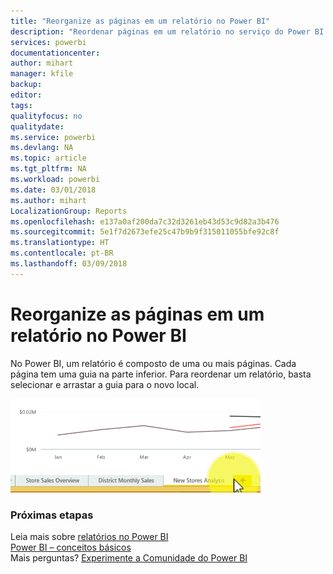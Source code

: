 ```yaml
---
title: "Reorganize as páginas em um relatório no Power BI"
description: "Reordenar páginas em um relatório no serviço do Power BI e no Power BI Desktop"
services: powerbi
documentationcenter: 
author: mihart
manager: kfile
backup: 
editor: 
tags: 
qualityfocus: no
qualitydate: 
ms.service: powerbi
ms.devlang: NA
ms.topic: article
ms.tgt_pltfrm: NA
ms.workload: powerbi
ms.date: 03/01/2018
ms.author: mihart
LocalizationGroup: Reports
ms.openlocfilehash: e137a0af200da7c32d3261eb43d53c9d82a3b476
ms.sourcegitcommit: 5e1f7d2673efe25c47b9b9f315011055bfe92c8f
ms.translationtype: HT
ms.contentlocale: pt-BR
ms.lasthandoff: 03/09/2018
---
```

# <a name="reorder-pages-in-a-report-in-power-bi"></a>Reorganize as páginas em um relatório no Power BI
No Power BI, um relatório é composto de uma ou mais páginas.  Cada página tem uma guia na parte inferior.  Para reordenar um relatório, basta selecionar e arrastar a guia para o novo local.

![vídeo](media/service-report-reorder-pages/reorder.gif)

### <a name="next-steps"></a>Próximas etapas
Leia mais sobre [relatórios no Power BI](service-reports.md)  
[Power BI – conceitos básicos](service-basic-concepts.md)  
Mais perguntas? [Experimente a Comunidade do Power BI](http://community.powerbi.com/)

